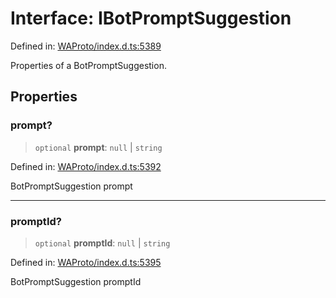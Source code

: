 # Interface: IBotPromptSuggestion

Defined in: [WAProto/index.d.ts:5389](https://github.com/WhiskeySockets/Baileys/blob/2fdabb7f387029b680a2c5e056c7022c25b0f110/WAProto/index.d.ts#L5389)

Properties of a BotPromptSuggestion.

## Properties

### prompt?

> `optional` **prompt**: `null` \| `string`

Defined in: [WAProto/index.d.ts:5392](https://github.com/WhiskeySockets/Baileys/blob/2fdabb7f387029b680a2c5e056c7022c25b0f110/WAProto/index.d.ts#L5392)

BotPromptSuggestion prompt

***

### promptId?

> `optional` **promptId**: `null` \| `string`

Defined in: [WAProto/index.d.ts:5395](https://github.com/WhiskeySockets/Baileys/blob/2fdabb7f387029b680a2c5e056c7022c25b0f110/WAProto/index.d.ts#L5395)

BotPromptSuggestion promptId
